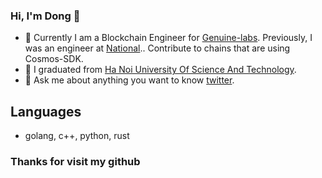 ### Hi, I'm Dong 👋


- 🔭 Currently I am a Blockchain Engineer for [Genuine-labs](https://github.com/Genuine-labs). Previously, I was an engineer at [National](https://github.com/notional-labs/notional).. Contribute to chains that are using Cosmos-SDK.
- 🌱 I graduated from [Ha Noi University Of Science And Technology](https://vi.wikipedia.org/wiki/%C4%90%E1%BA%A1i_h%E1%BB%8Dc_B%C3%A1ch_khoa_H%C3%A0_N%E1%BB%99i).
- 💬 Ask me about anything you want to know [twitter](https://twitter.com/dongtqhn80).


## Languages

- golang, c++, python, rust


### Thanks for visit my github

